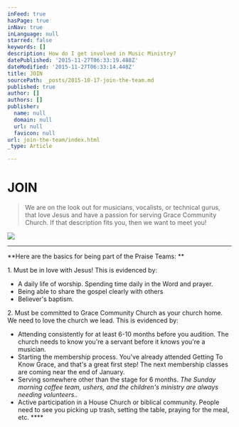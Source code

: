```yaml
---
inFeed: true
hasPage: true
inNav: true
inLanguage: null
starred: false
keywords: []
description: How do I get involved in Music Ministry?
datePublished: '2015-11-27T06:33:19.488Z'
dateModified: '2015-11-27T06:33:14.448Z'
title: JOIN
sourcePath: _posts/2015-10-17-join-the-team.md
published: true
author: []
authors: []
publisher:
  name: null
  domain: null
  url: null
  favicon: null
url: join-the-team/index.html
_type: Article

---
```

# JOIN

> We are on the look out for musicians, vocalists, or technical gurus, that love Jesus and have a passion for serving Grace Community Church.  If that description fits you, then we want to meet you! 

![](https://the-grid-user-content.s3-us-west-2.amazonaws.com/8c4796d4-5018-445b-9c6f-8d3f99647582.jpg)

****

**Here are the basics for being part of the Praise Teams: **

1\. Must be in love with Jesus!  This is evidenced by:

* A daily life of worship.  Spending time daily in the Word and prayer.
* Being able to share the gospel clearly with others 
* Believer's baptism. 

2\.  Must be committed to Grace Community Church as your church home. We need to love the church we lead. This is evidenced by:

* Attending consistently for at least 6-10 months before you audition. The church needs to know you're a servant before it knows you're a musician. 
* Starting the membership process. You've already attended Getting To Know Grace, and that's a great first step! The next membership classes are coming near the end of January.  
* Serving somewhere other than the stage for 6 months. _The Sunday morning coffee team, ushers, and the children's ministry are always needing volunteers.._
* Active participation in a House Church or biblical community. People need to see you picking up trash, setting the table, praying for the meal, etc. ****